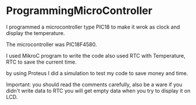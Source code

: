 # ProgrammingMicroController



I programmed a microcontroller type PIC18 to make it wrok as clock and display the temperature.

The microcontroller was PIC18F4580.


I used MikroC program to write the code 
also used RTC with Temperature, RTC to save the current time.

by using Proteus I did a simulation to test my code to save money and time.


Important: 
you should read the comments carefully, 
also be a ware if you didn't write data to RTC you will get empty data when you try to display it on LCD.
